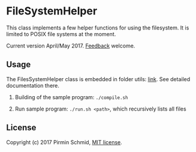 FileSystemHelper
================

This class implements a few helper functions for using the filesystem.
It is limited to POSIX file systems at the moment.

Current version April/May 2017.  [Feedback][feedback] welcome.


Usage
-----

The FilesSystemHelper class is embedded in folder utils: [link][link]. See detailed documentation there.

1) Building of the sample program: ```./compile.sh```

2) Run sample program: ```./run.sh <path>```, which recursively lists all files


License
-------

Copyright (c) 2017 Pirmin Schmid, [MIT license][license].

[link]:src/SampleProgram/utils/FileSystemHelper.h
[license]:LICENSE
[feedback]:mailto:mailbox@pirmin-schmid.ch?subject=FileSystemHelper
